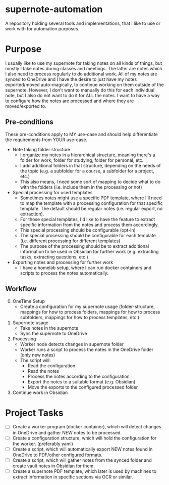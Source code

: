 # supernote-automation
A repository holding several tools and implementations, that I like to use or work with for automation purposes.

# Purpose

I usually like to use my supernote for taking notes on all kinds of things, but mostly I take notes during classes and meetings. The latter are notes which I also need to process regularly to do additional work.
All of my notes are synced to OneDrive and I have the desire to just have my notes exported/moved auto-magically, to continue working on them outside of the supernote.
However, I don't want to manually do this for each individual note, but I also do not want to do it for ALL the notes. I want to have a way to configure how the notes are processed and where they are moved/exported to.

## Pre-conditions

These pre-conditions apply to MY use-case and should help differentiate the requirements from YOUR use-case.

- Note taking folder structure
    - I organize my notes in a hierarchical structure, meaning there's a folder for work, folder for studying, folder for personal, etc.
    - I add additional folders in that structure, depending on the needs of the topic (e.g. a subfolder for a course, a subfolder for a project, etc.)
    - This also means, I need some sort of mapping to decide what to do with the folders (i.e. include them in the processing or not)
- Special processing for used templates
    - Sometimes notes might use a specific PDF template, where I'll need to map the template with a processing configuration for that specific template. The default should be regular notes (i.e. regular export, no extraction).
    - For those special templates, I'd like to have the feature to extract specific information from the notes and process them accordingly.
    - This special processing should be configurable (opt-in)
    - The special processing should be configurable for each template (i.e. different processing for different templates)
    - The purpose of the processing should be to extract additional information to be used in Obsidian for further work (e.g. extracting tasks, extracting questions, etc.)
- Exporting notes and processing for further work
    - I have a homelab setup, where I can run docker containers and scripts to process the notes automatically.

## Workflow

0. OneTime Setup
    - Create a configuration for my supernote usage (folder-structure, mappings for how to process folders, mappings for how to process subfolders, mappings for how to process templates, etc.)
1. Supernote usage
    - Take notes in the supernote
    - Sync the supernote to OneDrive
2. Processing
    - Worker node detects changes in supernote folder
    - Worker runs a script to process the notes in the OneDrive folder (only new notes)
    - The script will:
        - Read the configuration
        - Read the notes
        - Process the notes according to the configuration
        - Export the notes to a suitable format (e.g. Obsidian)
        - Move the exports to the configured processed folder
3. Continue work in Obsidian

# Project Tasks

- [ ] Create a worker program (docker container), which will detect changes in OneDrive and gather NEW notes to be processed.
- [ ] Create a configuration structure, which will hold the configuration for the worker. (preferably yaml)
- [ ] Create a script, which will automatically export NEW notes found in OneDrive to PDF/other configured formats.
- [ ] Create a script, which will gather notes from the synced folder and create vault notes in Obsidian for them.
- [ ] Create a supernote PDF template, which later is used by machines to extract information in specific sections via OCR or similar.